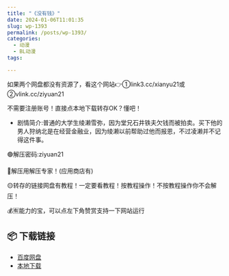 ```yaml
---
title: "《没有钱》"
date: 2024-01-06T11:01:35
slug: wp-1393
permalink: /posts/wp-1393/
categories:
  - 动漫
  - BL动漫
tags:

---
```


如果两个网盘都没有资源了，看这个网站👉①link3.cc/xianyu21或②vlink.cc/ziyuan21

不需要注册账号！直接点本地下载转存OK？懂吧！

*   剧情简介:普通的大学生绫濑雪弥，因为堂兄石井铁夫欠钱而被拍卖。买下他的男人狩纳北是在经营金融业，因为绫濑以前帮助过他而报恩，不过凌濑并不记得这件事。

🟢解压密码:ziyuan21

🔵解压用解压专家！(应用商店有)

🟡转存的链接网盘有教程！一定要看教程！按教程操作！不按教程操作你不会解压！

💰🈶能力的宝，可以点左下角赞赏支持一下网站运行

## 📦 下载链接
- [百度网盘](https://blziyuan21.com/pay-download/1393?key=a3dd5050cc&down_id=0)
- [本地下载](https://blziyuan21.com/pay-download/1393?key=a3dd5050cc&down_id=1)

